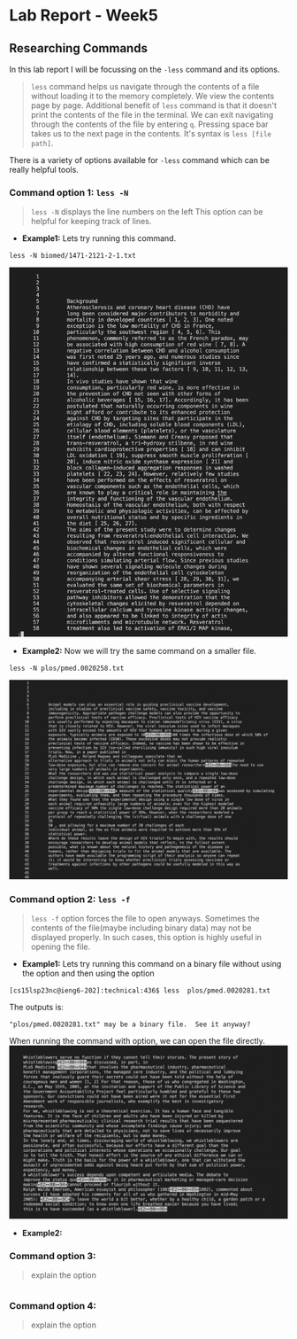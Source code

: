 # Lab Report - Week5
## Researching Commands
In this lab report I will be focussing on the `-less` command and its options. 
> `less` command helps us navigate through the contents of a file without loading it to the memory completely. We view the contents page by page. Additional benefit of `less` command is that it doesn't print the contents of the file in the terminal.
> We can exit navigating through the contents of the file by entering `q`.
> Pressing space bar takes us to the next page in the contents.
> It's syntax is `less [file path]`.

There is a variety of options available for `-less` command which can be really helpful tools.

### Command option 1: `less -N`
> `less -N` displays the line numbers on the left
> This option can be helpful for keeping track of lines.

* **Example1:** 
Lets try running this command.
```
less -N biomed/1471-2121-2-1.txt
```
![](S3.1.png)

* **Example2:** 
Now we will try the same command on a smaller file.
```
less -N plos/pmed.0020258.txt
```
![](S3.2.png)
### Command option 2: `less -f`
> `less -f` option forces the file to open anyways. Sometimes the contents of the file(maybe including binary data) may not be displayed properly. In such cases, this option is highly useful in opening the file.

+ **Example1:** 
Lets try running this command on a binary file without using the option and then using the option
```
[cs15lsp23nc@ieng6-202]:technical:436$ less  plos/pmed.0020281.txt
``` 
The outputs is:
```
"plos/pmed.0020281.txt" may be a binary file.  See it anyway?
```

When running the command with option, we can open the file directly.
![](S3.3.png)

+ **Example2:**
  
### Command option 3: 
> explain the option
```
```
### Command option 4:
> explain the option
```
```

